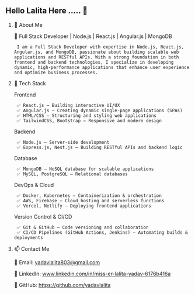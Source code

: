  ## Hello Lalita Here ..... 👋

1. 🚀 About Me

      🚀 Full Stack Developer | Node.js | React.js | Angular.js | MongoDB
   
        I am a Full Stack Developer with expertise in Node.js, React.js, Angular.js, and MongoDB, passionate about building scalable web applications and RESTful APIs. With a strong foundation in both frontend and backend technologies, I specialize in developing dynamic, high-performance applications that enhance user experience and optimize business processes.

3. 🔧 Tech Stack

    Frontend
   
        ✅ React.js – Building interactive UI/UX
        ✅ Angular.js – Creating dynamic single-page applications (SPAs)
        ✅ HTML/CSS – Structuring and styling web applications
        ✅ TailwindCSS, Bootstrap – Responsive and modern design

    Backend
   
        ✅ Node.js – Server-side development
        ✅ Express.js, Nest.js – Building RESTful APIs and backend logic

    Database
   
        ✅ MongoDB – NoSQL database for scalable applications
        ✅ MySQL, PostgreSQL – Relational databases
    
    DevOps & Cloud
   
        ✅ Docker, Kubernetes – Containerization & orchestration
        ✅ AWS, Firebase – Cloud hosting and serverless functions
        ✅ Vercel, Netlify – Deploying frontend applications
    
    Version Control & CI/CD
   
        ✅ Git & GitHub – Code versioning and collaboration
        ✅ CI/CD Pipelines (GitHub Actions, Jenkins) – Automating builds & deployments


4. 📫 Contact Me

    📩 Email: yadavlalita803@gmail.com
    
    💼 LinkedIn: www.linkedin.com/in/miss-er-lalita-yadav-6176b416a
    
    🐙 GitHub: https://github.com/yadavlalita

